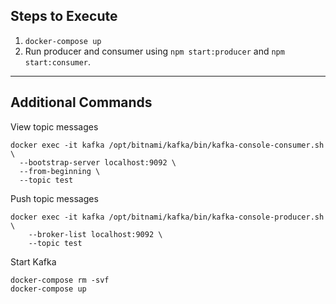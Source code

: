 ## Steps to Execute

1) `docker-compose up`
2) Run producer and consumer using `npm start:producer` and `npm start:consumer`.


--- 

## Additional Commands

View topic messages

```
docker exec -it kafka /opt/bitnami/kafka/bin/kafka-console-consumer.sh \
  --bootstrap-server localhost:9092 \
  --from-beginning \
  --topic test

```

Push topic messages
```
docker exec -it kafka /opt/bitnami/kafka/bin/kafka-console-producer.sh \
    --broker-list localhost:9092 \
    --topic test

```

Start Kafka

```
docker-compose rm -svf
docker-compose up

```

